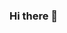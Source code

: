 ### Hi there 👋

<!--
**CCsaurabh/CCSaurabh** is my ✨ _special_ ✨ repository.

### 🔭 I’m currently working on 👨‍💻 
  * Building novel technologies at Intech Creative Services 
     * Making cool AI/ML softwares and NLP products
     * Automating the tedious tasks wherever possible
     * Reading and Implementing Reasarch Papers 

### 🌱 In my free time I love �
  * Watching Animes (`●|_|●´)
  * Looking at Clouds  ☁ ☁ ☁
  * Debating on topics 🤼
  * Reading Poems 📖

### 🤔  I'm currently thinking about 💡
  * How to develop datasets for my native languages
  * How to develop Quantum Machine Learning products 

- 👯 I’m looking to collaborate on
   * Web3 Products
   

### 📫 How to reach me 💬 
  * LinkedIn: https://www.linkedin.com/in/saurabh-mishra-12b5a1216/

-->
